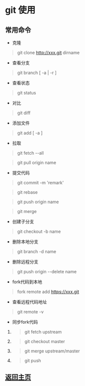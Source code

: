 # git 使用

## 常用命令

* 克隆
> git clone http://xxx.git dirname

* 查看分支
> git branch [ -a | -r ]

* 查看状态
> git status

* 对比
> git diff

* 添加文件
> git add [ -a ]

* 拉取
> git fetch --all

> git pull origin name

* 提交代码
> git commit -m 'remark'

> git rebase

> git push origin name

> git merge

* 创建子分支
> git checkout -b name

* 删除本地分支
> git branch -d name

* 删除远程分支
> git push origin --delete name

* fork代码到本地
> fork remote add https://xxx.git

* 查看远程代码地址
> git remote -v

* 同步fork代码
1. > git fetch upstream
2. > git checkout master
3. > git merge upstream/master
4. > git push

## [返回主页](/README.md)